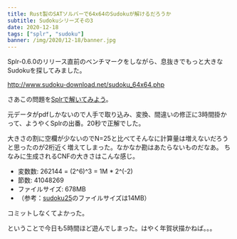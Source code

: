 ```yaml
---
title: Rust製のSATソルバーで64x64のSudokuが解けるだろうか
subtitle: Sudokuシリーズその3
date: 2020-12-18
tags: ["splr", "sudoku"]
banner: /img/2020/12-18/banner.jpg
---
```


Splr-0.6.0のリリース直前のベンチマークをしながら、息抜きでもっと大きなSudokuを探してみました。

http://www.sudoku-download.net/sudoku_64x64.php

さあこの問題を[Splrで解いてみよう](https://github.com/shnarazk/sudoku_sat/blob/master/src/bin/sudoku64.rs)。

元データがpdfしかないので人手で取り込み、変換、間違いの修正に3時間掛かって、ようやくSplrの出番。20秒で正解でした。

大きさの割に空欄が少ないのでN=25と比べてそんなに計算量は増えないだろうと思ったのが2桁近く増えてしまった。なかなか勘はあたらないものだなあ。
ちなみに生成されるCNFの大きさはこんな感じ。

* 変数数: 262144 = (2^6)^3 = 1M * 2^(-2)
* 節数: 41048269
* ファイルサイズ: 678MB
* （参考：[sudoku25](/2020/2020-08-19-sudoku25/)のファイルサイズは14MB）

コミットしなくてよかった。

ということで今日も5時間ほど遊んでしまった。はやく年賀状描かねば。。。
